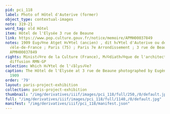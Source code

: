 ```yaml
---
pid: pci_118
label: Photo of Hôtel d'Auterive (former)
object_type: contextual-images
note: 319-21
word_tag: old Hôtel
item: Hôtel de l'Elysée 3 rue de Beaune
link: https://www.pop.culture.gouv.fr/notice/memoire/APMH00037849
notes: 1909 Eug√®ne Atget H√¥tel (ancien) , dit h√¥tel d'Auterive ou de Saint-Simon
  √éle-de-France ; Paris (75) ; Paris 7e Arrondissement ; 3 rue de Beaune R√©f√©rence
  APMH00037849
rights: Minist√®re de la Culture (France), M√©diath√®que de l'architecture et du patrimoine,
  diffusion RMN-GP
selection: Which H√¥tel de l'√âlys√©e?
caption: The Hôtel de l'Élysée at 3 rue de Beaune photographed by Eugène Atget, c.
  1909
order: '79'
layout: paris-project-exhibition
collection: paris-project-exhibition
thumbnail: "/img/derivatives/iiif/images/pci_118/full/250,/0/default.jpg"
full: "/img/derivatives/iiif/images/pci_118/full/1140,/0/default.jpg"
manifest: "/img/derivatives/iiif/pci_118/manifest.json"
---
```

